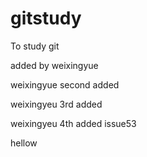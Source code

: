 # gitstudy
To study git



added by weixingyue

weixingyue second added

weixingyeu 3rd added



weixingyeu 4th added issue53

hellow